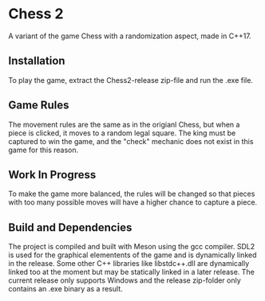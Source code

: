 # Chess 2
A variant of the game Chess with a randomization aspect, made in C++17.

## Installation
To play the game, extract the Chess2-release zip-file and run the .exe file.

## Game Rules
The movement rules are the same as in the origianl Chess, but when a piece is clicked, it moves to a random legal square. The king must be captured to win the game, and the "check" mechanic does not exist in this game for this reason.

## Work In Progress
To make the game more balanced, the rules will be changed so that pieces with too many possible moves will have a higher chance to capture a piece.

## Build and Dependencies
The project is compiled and built with Meson using the gcc compiler. SDL2 is used for the graphical elementents of the game and is dynamically linked in the release. Some other C++ libraries like libstdc++.dll are dynamically linked too at the moment but may be statically linked in a later release. The current release only supports Windows and the release zip-folder only contains an .exe binary as a result.